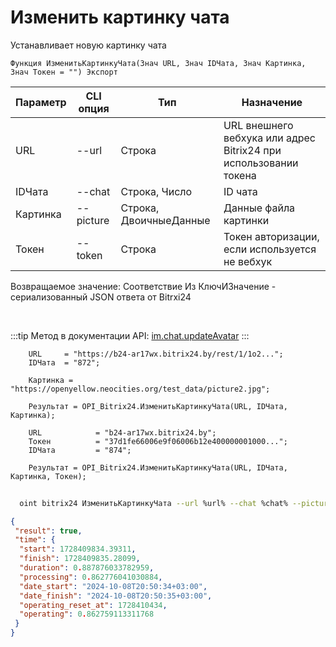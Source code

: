 ﻿---
sidebar_position: 9
---

# Изменить картинку чата
 Устанавливает новую картинку чата



`Функция ИзменитьКартинкуЧата(Знач URL, Знач IDЧата, Знач Картинка, Знач Токен = "") Экспорт`

  | Параметр | CLI опция | Тип | Назначение |
  |-|-|-|-|
  | URL | --url | Строка | URL внешнего вебхука или адрес Bitrix24 при использовании токена |
  | IDЧата | --chat | Строка, Число | ID чата |
  | Картинка | --picture | Строка, ДвоичныеДанные | Данные файла картинки |
  | Токен | --token | Строка | Токен авторизации, если используется не вебхук |

  
  Возвращаемое значение:   Соответствие Из КлючИЗначение - сериализованный JSON ответа от Bitrxi24

<br/>

:::tip
Метод в документации API: [im.chat.updateAvatar](https://dev.1c-bitrix.ru/learning/course/?COURSE_ID=93&LESSON_ID=12109)
:::
<br/>


```bsl title="Пример кода"
    URL     = "https://b24-ar17wx.bitrix24.by/rest/1/1o2...";
    IDЧата  = "872";

    Картинка = "https://openyellow.neocities.org/test_data/picture2.jpg";

    Результат = OPI_Bitrix24.ИзменитьКартинкуЧата(URL, IDЧата, Картинка);

    URL            = "b24-ar17wx.bitrix24.by";
    Токен          = "37d1fe66006e9f06006b12e400000001000...";
    IDЧата         = "874";

    Результат = OPI_Bitrix24.ИзменитьКартинкуЧата(URL, IDЧата, Картинка, Токен);
```



```sh title="Пример команды CLI"
    
  oint bitrix24 ИзменитьКартинкуЧата --url %url% --chat %chat% --picture %picture% --token %token%

```

```json title="Результат"
{
 "result": true,
 "time": {
  "start": 1728409834.39311,
  "finish": 1728409835.28099,
  "duration": 0.887876033782959,
  "processing": 0.862776041030884,
  "date_start": "2024-10-08T20:50:34+03:00",
  "date_finish": "2024-10-08T20:50:35+03:00",
  "operating_reset_at": 1728410434,
  "operating": 0.862759113311768
 }
}
```
